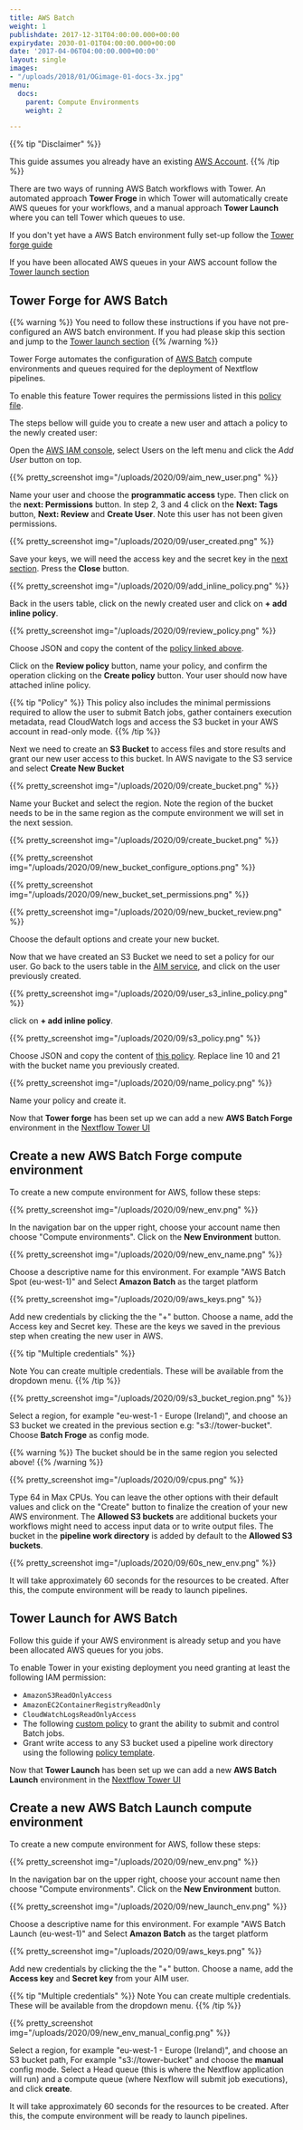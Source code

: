 ```yaml
---
title: AWS Batch
weight: 1
publishdate: 2017-12-31T04:00:00.000+00:00
expirydate: 2030-01-01T04:00:00.000+00:00
date: '2017-04-06T04:00:00.000+00:00'
layout: single
images:
- "/uploads/2018/01/OGimage-01-docs-3x.jpg"
menu:
  docs:
    parent: Compute Environments
    weight: 2

---
```

{{% tip "Disclaimer" %}}
<!-- If you already have Batch environment pre-configured skip Froge and go to Launch -->
This guide assumes you already have an existing [AWS Account](https://aws.amazon.com/).
{{% /tip %}}

There are two ways of running AWS Batch workflows with Tower. An automated approach **Tower Froge** in which Tower will automatically create AWS queues for your workflows, and a manual approach **Tower Launch** where you can tell Tower which queues to use.

If you don't yet have a AWS Batch environment fully set-up follow the [Tower forge guide](#tower-forge-for-aws-batch)

If you have been allocated AWS queues in your AWS account follow the [Tower launch section](#tower-launch-for-aws-batch)

## Tower Forge for AWS Batch

<!-- Add explenation for what is Forge and disclaimer -->
{{% warning %}}
You need to follow these instructions if you have not pre-configured an AWS batch environment. If you had please skip this section and jump to the [Tower launch section](#tower-launch-for-aws-batch)
{{% /warning %}}

Tower Forge automates the configuration of [AWS Batch](https://aws.amazon.com/batch/) compute environments and queues required for the deployment of Nextflow pipelines.

To enable this feature Tower requires the permissions listed in this [policy file](https://github.com/seqeralabs/nf-tower-aws/blob/master/forge/forge-policy.json).

The steps bellow will guide you to create a new user and attach a policy to the newly created user:

Open the [AWS IAM console](https://console.aws.amazon.com/iam), select Users on the left menu and click the *Add User* button on top.

{{% pretty_screenshot img="/uploads/2020/09/aim_new_user.png" %}}

Name your user and choose the **programmatic access** type. Then click on the **next: Permissions** button.
In step 2, 3 and 4 click on the **Next: Tags** button, **Next: Review** and **Create User**.
Note this user has not been given permissions.

{{% pretty_screenshot img="/uploads/2020/09/user_created.png" %}}

Save your keys, we will need the access key and the secret key in the [next section](#create-a-new-compute-environment). Press the **Close** button.

{{% pretty_screenshot img="/uploads/2020/09/add_inline_policy.png" %}}

Back in the users table, click on the newly created user and click on **+ add inline policy**.

{{% pretty_screenshot img="/uploads/2020/09/review_policy.png" %}}

Choose JSON and copy the content of the [policy linked above](https://github.com/seqeralabs/nf-tower-aws/blob/master/forge/forge-policy.json).

Click on the **Review policy** button, name your policy, and confirm the operation clicking on the **Create policy** button. Your user should now have attached inline policy.

{{% tip "Policy" %}}
This policy also includes the minimal permissions required to allow the user to submit Batch jobs, gather containers execution metadata, read CloudWatch logs and access the S3 bucket in your AWS account in read-only mode.
{{% /tip %}}

Next we need to create an **S3 Bucket** to access files and store results and grant our new user access to this bucket. In AWS navigate to the S3 service and select **Create New Bucket**

{{% pretty_screenshot img="/uploads/2020/09/create_bucket.png" %}}

Name your Bucket and select the region. Note the region of the bucket needs to be in the same region as the compute environment we will set in the next session.

{{% pretty_screenshot img="/uploads/2020/09/create_bucket.png" %}}

{{% pretty_screenshot img="/uploads/2020/09/new_bucket_configure_options.png" %}}

{{% pretty_screenshot img="/uploads/2020/09/new_bucket_set_permissions.png" %}}

{{% pretty_screenshot img="/uploads/2020/09/new_bucket_review.png" %}}

Choose the default options and create your new bucket.

Now that we have created an S3 Bucket we need to set a policy for our user. Go back to the users table in the [AIM service](https://console.aws.amazon.com/iam/home), and click on the user previously created.

{{% pretty_screenshot img="/uploads/2020/09/user_s3_inline_policy.png" %}}

 click on **+ add inline policy**.

{{% pretty_screenshot img="/uploads/2020/09/s3_policy.png" %}}

 Choose JSON and copy the content of [this policy](https://github.com/seqeralabs/nf-tower-aws/blob/master/launch/s3-bucket-write.json). Replace line 10 and 21 with the bucket name you previously created.

 {{% pretty_screenshot img="/uploads/2020/09/name_policy.png" %}}

Name your policy and create it.

Now that **Tower forge** has been set up we can add a new **AWS Batch Forge** environment in the [Nextflow Tower UI](#create-a-new-aws-batch-forge-compute-environment)

## Create a new AWS Batch Forge compute environment
To create a new compute environment for AWS, follow these steps:

{{% pretty_screenshot img="/uploads/2020/09/new_env.png" %}}

In the navigation bar on the upper right, choose your account name then choose "Compute environments".
Click on the **New Environment** button.

{{% pretty_screenshot img="/uploads/2020/09/new_env_name.png" %}}

Choose a descriptive name for this environment.
For example "AWS Batch Spot (eu-west-1)" and Select **Amazon Batch** as the target platform

{{% pretty_screenshot img="/uploads/2020/09/aws_keys.png" %}}

Add new credentials by clicking the the "+" button. Choose a name, add the Access key and Secret key. These are the keys we saved in the previous step when creating the new user in AWS.

{{% tip "Multiple credentials" %}}

Note You can create multiple credentials. These will be available from the dropdown menu.
{{% /tip %}}

{{% pretty_screenshot img="/uploads/2020/09/s3_bucket_region.png" %}}

Select a region, for example "eu-west-1 - Europe (Ireland)", and choose an S3 bucket we created in the previous section e.g: "s3://tower-bucket". Choose **Batch Froge** as config mode.

{{% warning %}}
The bucket should be in the same region you selected above!
{{% /warning %}}

{{% pretty_screenshot img="/uploads/2020/09/cpus.png" %}}

Type 64 in Max CPUs. You can leave the other options with their default values and click on the "Create" button to finalize the creation of your new AWS environment. The **Allowed S3 buckets** are additional buckets your workflows might need to access input data or to write output files. The bucket in the **pipeline work directory** is added by default to the **Allowed S3 buckets**.

{{% pretty_screenshot img="/uploads/2020/09/60s_new_env.png" %}}

It will take approximately 60 seconds for the resources to be created. After this, the compute environment will be ready to launch pipelines.


## Tower Launch for AWS Batch

<!-- Add explenation for what is Launch and disclaimer -->
Follow this guide if your AWS environment is already setup and you have been allocated AWS queues for you jobs.

To enable Tower in your existing deployment you need granting at least the following IAM permission:

- `AmazonS3ReadOnlyAccess`
- `AmazonEC2ContainerRegistryReadOnly`
- `CloudWatchLogsReadOnlyAccess`
- The following [custom policy](launch-policy.json) to grant the ability to submit and control Batch jobs.
- Grant write access to any S3 bucket used a pipeline work directory using the following [policy template](s3-bucket-write.json).

Now that **Tower Launch** has been set up we can add a new **AWS Batch Launch** environment in the [Nextflow Tower UI](#create-a-new-aws-batch-launch-compute-environment)

## Create a new AWS Batch Launch compute environment
To create a new compute environment for AWS, follow these steps:

{{% pretty_screenshot img="/uploads/2020/09/new_env.png" %}}

In the navigation bar on the upper right, choose your account name then choose "Compute environments". Click on the **New Environment** button.

{{% pretty_screenshot img="/uploads/2020/09/new_launch_env.png" %}}

Choose a descriptive name for this environment. For example "AWS Batch Launch (eu-west-1)" and Select **Amazon Batch** as the target platform

{{% pretty_screenshot img="/uploads/2020/09/aws_keys.png" %}}

Add new credentials by clicking the the "+" button. Choose a name, add the **Access key** and **Secret key** from your AIM user.

{{% tip "Multiple credentials" %}}
Note You can create multiple credentials. These will be available from the dropdown menu.
{{% /tip %}}


{{% pretty_screenshot img="/uploads/2020/09/new_env_manual_config.png" %}}

Select a region, for example "eu-west-1 - Europe (Ireland)", and choose an S3 bucket path, For example "s3://tower-bucket" and choose the **manual** config mode. Select a Head queue (this is where the Nextflow application will run) and a compute queue (where Nexflow will submit job executions), and click **create**.

It will take approximately 60 seconds for the resources to be created. After this, the compute environment will be ready to launch pipelines.
